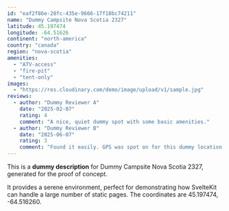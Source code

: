 ```yaml
---
id: "eaf2f86e-28fc-435e-9666-17f18bc74211"
name: "Dummy Campsite Nova Scotia 2327"
latitude: 45.197474
longitude: -64.51626
continent: "north-america"
country: "canada"
region: "nova-scotia"
amenities:
  - "ATV-access"
  - "fire-pit"
  - "tent-only"
images:
  - "https://res.cloudinary.com/demo/image/upload/v1/sample.jpg"
reviews:
  - author: "Dummy Reviewer A"
    date: "2025-02-07"
    rating: 4
    comment: "A nice, quiet dummy spot with some basic amenities."
  - author: "Dummy Reviewer B"
    date: "2025-06-07"
    rating: 3
    comment: "Found it easily. GPS was spot on for this dummy location."
---
```


This is a **dummy description** for Dummy Campsite Nova Scotia 2327, generated for the proof of concept.

It provides a serene environment, perfect for demonstrating how SvelteKit can handle a large number of static pages. The coordinates are 45.197474, -64.516260.
